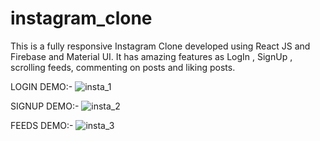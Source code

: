 # instagram_clone
This is a fully responsive Instagram Clone developed  using React JS and Firebase and Material UI. It has amazing features as LogIn , SignUp , scrolling feeds, commenting on posts and liking posts.

LOGIN DEMO:-
![insta_1](https://user-images.githubusercontent.com/97879633/156410007-590e753b-69f1-4b9a-a692-d156d5dd8a76.PNG)

SIGNUP DEMO:-
![insta_2](https://user-images.githubusercontent.com/97879633/156410234-b929c357-c9c2-441d-a0e5-5dc5b800807d.PNG)


FEEDS DEMO:-
![insta_3](https://user-images.githubusercontent.com/97879633/156410347-db043637-737e-46bd-87a3-8addffb86578.PNG)


